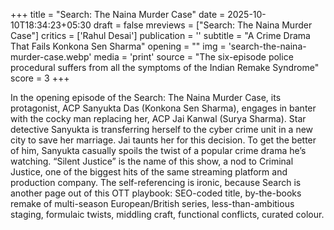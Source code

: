 +++
title = "Search: The Naina Murder Case"
date = 2025-10-10T18:34:23+05:30
draft = false
mreviews = ["Search: The Naina Murder Case"]
critics = ['Rahul Desai']
publication = ''
subtitle = "A Crime Drama That Fails Konkona Sen Sharma"
opening = ""
img = 'search-the-naina-murder-case.webp'
media = 'print'
source = "The six-episode police procedural suffers from all the symptoms of the Indian Remake Syndrome"
score = 3
+++

In the opening episode of the Search: The Naina Murder Case, its protagonist, ACP Sanyukta Das (Konkona Sen Sharma), engages in banter with the cocky man replacing her, ACP Jai Kanwal (Surya Sharma). Star detective Sanyukta is transferring herself to the cyber crime unit in a new city to save her marriage. Jai taunts her for this decision. To get the better of him, Sanyukta casually spoils the twist of a popular crime drama he’s watching. “Silent Justice” is the name of this show, a nod to Criminal Justice, one of the biggest hits of the same streaming platform and production company. The self-referencing is ironic, because Search is another page out of this OTT playbook: SEO-coded title, by-the-books remake of multi-season European/British series, less-than-ambitious staging, formulaic twists, middling craft, functional conflicts, curated colour.
